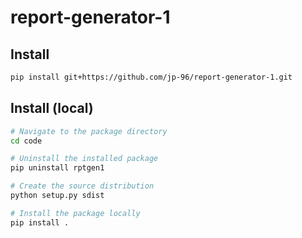 # report-generator-1

## Install

```bash
pip install git+https://github.com/jp-96/report-generator-1.git
```

## Install (local)

```bash
# Navigate to the package directory
cd code

# Uninstall the installed package
pip uninstall rptgen1

# Create the source distribution
python setup.py sdist

# Install the package locally
pip install .

```